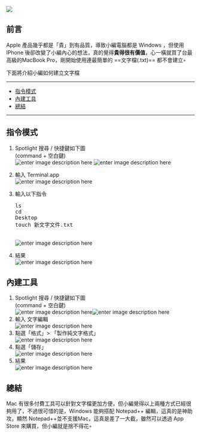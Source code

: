 <div  class="mdtable"></div>

<img  src="https://github.com/JianTodo/BloggerUsage/blob/master/0016.Mac%20Create%20txt/0.png?raw=true"  />

## 前言
Apple 產品幾乎都是「貴」到有品質，導致小編電腦都是 Windows ，但使用 IPhone 後卻改變了小編內心的想法，真的覺得**貴得很有價值**，心一橫就買了台最高級的MacBook Pro，剛開始使用連最簡單的 ==文字檔(.txt)== 都不會建立◦

下面將介紹小編如何建立文字檔
<!--more-->
<hr>
<div class="headline">

 - <a href="#指令模式">指令模式</a>
 - <a href="#內建工具">內建工具</a>
 - <a href="#總結">總結</a>
</div>
<hr>

## 指令模式
1. Spotlight 搜尋 / 快捷鍵如下圖<br/>(command + 空白鍵)<br/>![enter image description here](https://github.com/JianTodo/BloggerUsage/blob/master/0016.Mac%20Create%20txt/1.png?raw=true)
![enter image description here](https://github.com/JianTodo/BloggerUsage/blob/master/0016.Mac%20Create%20txt/2.png?raw=true)

2. 輸入 Terminal.app<br/>![enter image description here](https://github.com/JianTodo/BloggerUsage/blob/master/0016.Mac%20Create%20txt/3.png?raw=true)
3. 輸入以下指令<br/><pre  class="brush:shell;">ls<br/>cd Desktop<br/>touch 新文字文件.txt</pre><br/>![enter image description here](https://github.com/JianTodo/BloggerUsage/blob/master/0016.Mac%20Create%20txt/4.png?raw=true)
4. 結果<br/>![enter image description here](https://github.com/JianTodo/BloggerUsage/blob/master/0016.Mac%20Create%20txt/5.png?raw=true)

## 內建工具
1. Spotlight 搜尋 / 快捷鍵如下圖<br/>(command + 空白鍵)<br/>![enter image description here](https://github.com/JianTodo/BloggerUsage/blob/master/0016.Mac%20Create%20txt/1.png?raw=true)![enter image description here](https://github.com/JianTodo/BloggerUsage/blob/master/0016.Mac%20Create%20txt/2.png?raw=true)
2. 輸入 文字編輯<br/>![enter image description here](https://github.com/JianTodo/BloggerUsage/blob/master/0016.Mac%20Create%20txt/6.png?raw=true)
4. 點選「格式」> 「製作純文字格式」<br/>	![enter image description here](https://github.com/JianTodo/BloggerUsage/blob/master/0016.Mac%20Create%20txt/7.png?raw=true)
5. 點選「儲存」<br/>![enter image description here](https://github.com/JianTodo/BloggerUsage/blob/master/0016.Mac%20Create%20txt/8.png?raw=true)
6. 結果<br/>![enter image description here](https://github.com/JianTodo/BloggerUsage/blob/master/0016.Mac%20Create%20txt/9.png?raw=true)

## 總結
Mac 有很多付費工具可以針對文字檔更加方便，但小編覺得以上兩種方式已經很夠用了，不過很可惜的是，Windows 能夠搭配 Notepad++ 編輯，這真的是神助攻，顯然 Notepad++並不支援Mac，這真是差了一大截，雖然可以透過 App Store 來購買，但小編就是捨不得花◦